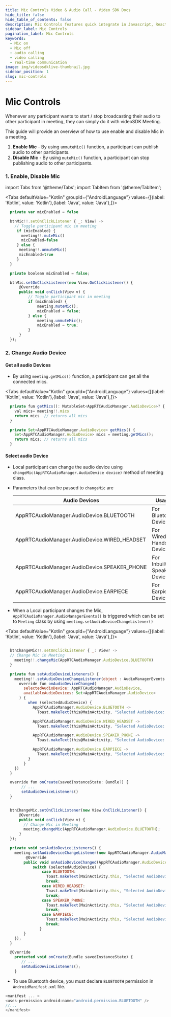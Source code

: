 ```yaml
---
title: Mic Controls Video & Audio Call - Video SDK Docs
hide_title: false
hide_table_of_contents: false
description: Mic Controls features quick integrate in Javascript, React JS, Android, IOS, React Native, Flutter with Video SDK to add live video & audio conferencing to your applications.
sidebar_label: Mic Controls
pagination_label: Mic Controls
keywords:
  - Mic on
  - Mic off
  - audio calling
  - video calling
  - real-time communication
image: img/videosdklive-thumbnail.jpg
sidebar_position: 1
slug: mic-controls
---
```


# Mic Controls

Whenever any participant wants to start / stop broadcasting their audio to other participant in meeting, they can simply do it with videoSDK Meeting.

This guide will provide an overview of how to use enable and disable Mic in a meeting.

1. **Enable Mic** - By using `unmuteMic()` function, a participant can publish audio to other participants.
2. **Disable Mic** - By using `muteMic()` function, a participant can stop publishing audio to other participants.

### 1. Enable, Disable Mic

import Tabs from '@theme/Tabs';
import TabItem from '@theme/TabItem';

<Tabs
defaultValue="Kotlin"
groupId={"AndroidLanguage"}
values={[{label: 'Kotlin', value: 'Kotlin'},{label: 'Java', value: 'Java'},]}>

<TabItem value="Kotlin">

```js
  private var micEnabled = false

  btnMic!!.setOnClickListener { _: View? ->
    // Toggle participant mic in meeting
     if (micEnabled) {
       meeting!!.muteMic()
       micEnabled=false
     } else {
      meeting!!.unmuteMic()
      micEnabled=true
     }
  }
```

</TabItem>

<TabItem value="Java">

```js
  private boolean micEnabled = false;

  btnMic.setOnClickListener(new View.OnClickListener() {
      @Override
      public void onClick(View v) {
          // Toggle participant mic in meeting
          if (micEnabled) {
              meeting.muteMic();
              micEnabled = false;
          } else {
              meeting.unmuteMic();
              micEnabled = true;
          }
      }
  });
```

</TabItem>

</Tabs>

### 2. Change Audio Device

#### Get all audio Devices

- By using `meeting.getMics()` function, a participant can get all the connected mics.


<Tabs
defaultValue="Kotlin"
groupId={"AndroidLanguage"}
values={[{label: 'Kotlin', value: 'Kotlin'},{label: 'Java', value: 'Java'},]}>

<TabItem value="Kotlin">

```js
  private fun getMics(): MutableSet<AppRTCAudioManager.AudioDevice>? {
    val mics= meeting!!.mics
    return mics  // returns all mics
  }
```

</TabItem>

<TabItem value="Java">

```js
  private Set<AppRTCAudioManager.AudioDevice> getMics() {
    Set<AppRTCAudioManager.AudioDevice> mics = meeting.getMics();
    return mics; // returns all mics
  }
```

</TabItem>

</Tabs>


#### Select audio Device

- Local participant can change the audio device using `changeMic(AppRTCAudioManager.AudioDevice device)` method of meeting class.

- Parameters that can be passed to `changeMic` are

  | Audio Devices                                | Usage                        |
  | -------------------------------------------- | ---------------------------- |
  | AppRTCAudioManager.AudioDevice.BLUETOOTH     | For Bluetooth Device.        |
  | AppRTCAudioManager.AudioDevice.WIRED_HEADSET | For Wired Handset Device.    |
  | AppRTCAudioManager.AudioDevice.SPEAKER_PHONE | For Inbuilt - Speaker Device |
  | AppRTCAudioManager.AudioDevice.EARPIECE      | For Earpiece Device          |

- When a Local participant changes the Mic, `AppRTCAudioManager.AudioManagerEvents()` is triggered which can be set to `Meeting` class by using `meeting.setAudioDeviceChangeListener()`


<Tabs
defaultValue="Kotlin"
groupId={"AndroidLanguage"}
values={[{label: 'Kotlin', value: 'Kotlin'},{label: 'Java', value: 'Java'},]}>

<TabItem value="Kotlin">

```js

  btnChangeMic!!.setOnClickListener { _: View? ->
  // Change Mic in Meeting
    meeting!!.changeMic(AppRTCAudioManager.AudioDevice.BLUETOOTH)
  }

  private fun setAudioDeviceListeners() {
    meeting!!.setAudioDeviceChangeListener(object : AudioManagerEvents {
      override fun onAudioDeviceChanged(
        selectedAudioDevice: AppRTCAudioManager.AudioDevice,
        availableAudioDevices: Set<AppRTCAudioManager.AudioDevice>
      ) {
          when (selectedAudioDevice) {
            AppRTCAudioManager.AudioDevice.BLUETOOTH ->
              Toast.makeText(this@MainActivity, "Selected AudioDevice: BLUETOOTH", Toast.LENGTH_SHORT).show()

            AppRTCAudioManager.AudioDevice.WIRED_HEADSET ->
              Toast.makeText(this@MainActivity, "Selected AudioDevice: WIRED_HEADSET", Toast.LENGTH_SHORT).show()

            AppRTCAudioManager.AudioDevice.SPEAKER_PHONE ->
              Toast.makeText(this@MainActivity, "Selected AudioDevice: SPEAKER_PHONE", Toast.LENGTH_SHORT).show()

            AppRTCAudioManager.AudioDevice.EARPIECE ->
              Toast.makeText(this@MainActivity, "Selected AudioDevice: EARPIECE", Toast.LENGTH_SHORT).show()
          }
        }
    })
  }

  override fun onCreate(savedInstanceState: Bundle?) {
       // ...
       setAudioDeviceListeners()
  }
```

</TabItem>

<TabItem value="Java">

```js

  btnChangeMic.setOnClickListener(new View.OnClickListener() {
      @Override
      public void onClick(View v) {
        // Change Mic in Meeting
        meeting.changeMic(AppRTCAudioManager.AudioDevice.BLUETOOTH);
      }
  });

  private void setAudioDeviceListeners() {
    meeting.setAudioDeviceChangeListener(new AppRTCAudioManager.AudioManagerEvents() {
         @Override
        public void onAudioDeviceChanged(AppRTCAudioManager.AudioDevice selectedAudioDevice, Set<AppRTCAudioManager.AudioDevice> availableAudioDevices) {
            switch (selectedAudioDevice) {
                case BLUETOOTH:
                  Toast.makeText(MainActivity.this, "Selected AudioDevice: BLUETOOTH", Toast.LENGTH_SHORT).show();
                  break;
                case WIRED_HEADSET:
                  Toast.makeText(MainActivity.this, "Selected AudioDevice: WIRED_HEADSET", Toast.LENGTH_SHORT).show();
                  break;
                case SPEAKER_PHONE:
                  Toast.makeText(MainActivity.this, "Selected AudioDevice: SPEAKER_PHONE", Toast.LENGTH_SHORT).show();
                  break;
                case EARPIECE:
                  Toast.makeText(MainActivity.this, "Selected AudioDevice: EARPIECE", Toast.LENGTH_SHORT).show();
                  break;
               }
        }
    });
  }

  @Override
    protected void onCreate(Bundle savedInstanceState) {
       // ...
       setAudioDeviceListeners();
    }
```

</TabItem>

</Tabs>

- To use Bluetooth device, you must declare `BLUETOOTH` permission in `AndroidManifest.xml` file.

```js
<manifest ... >
<uses-permission android:name="android.permission.BLUETOOTH" />
//...
</manifest>
```